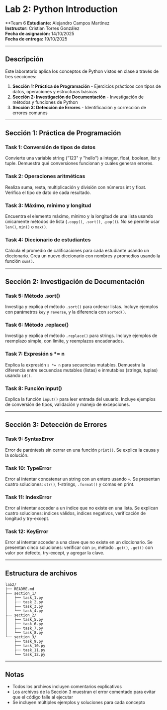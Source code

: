 # Lab 2: Python Introduction

**Team 6
**Estudiante:** Alejandro Campos Martínez  
**Instructor:** Cristian Torres González  
**Fecha de asignación:** 14/10/2025  
**Fecha de entrega:** 19/10/2025

---

## Descripción

Este laboratorio aplica los conceptos de Python vistos en clase a través de tres secciones:

1. **Sección 1: Práctica de Programación** - Ejercicios prácticos con tipos de datos, operaciones y estructuras básicas
2. **Sección 2: Investigación de Documentación** - Investigación de métodos y funciones de Python
3. **Sección 3: Detección de Errores** - Identificación y corrección de errores comunes

---

## Sección 1: Práctica de Programación

### Task 1: Conversión de tipos de datos
Convierte una variable string ("123" y "hello") a integer, float, boolean, list y tuple. Demuestra qué conversiones funcionan y cuáles generan errores.

### Task 2: Operaciones aritméticas
Realiza suma, resta, multiplicación y división con números int y float. Verifica el tipo de dato de cada resultado.

### Task 3: Máximo, mínimo y longitud
Encuentra el elemento máximo, mínimo y la longitud de una lista usando únicamente métodos de lista (`.copy()`, `.sort()`, `.pop()`). No se permite usar `len()`, `min()` o `max()`.

### Task 4: Diccionario de estudiantes
Calcula el promedio de calificaciones para cada estudiante usando un diccionario. Crea un nuevo diccionario con nombres y promedios usando la función `sum()`.

---

## Sección 2: Investigación de Documentación

### Task 5: Método .sort()
Investiga y explica el método `.sort()` para ordenar listas. Incluye ejemplos con parámetros `key` y `reverse`, y la diferencia con `sorted()`.

### Task 6: Método .replace()
Investiga y explica el método `.replace()` para strings. Incluye ejemplos de reemplazo simple, con límite, y reemplazos encadenados.

### Task 7: Expresión s *= n
Explica la expresión `s *= n` para secuencias mutables. Demuestra la diferencia entre secuencias mutables (listas) e inmutables (strings, tuplas) usando `id()`.

### Task 8: Función input()
Explica la función `input()` para leer entrada del usuario. Incluye ejemplos de conversión de tipos, validación y manejo de excepciones.

---

## Sección 3: Detección de Errores

### Task 9: SyntaxError
Error de paréntesis sin cerrar en una función `print()`. Se explica la causa y la solución.

### Task 10: TypeError
Error al intentar concatenar un string con un entero usando `+`. Se presentan cuatro soluciones: `str()`, f-strings, `.format()` y comas en print.

### Task 11: IndexError
Error al intentar acceder a un índice que no existe en una lista. Se explican cuatro soluciones: índices válidos, índices negativos, verificación de longitud y try-except.

### Task 12: KeyError
Error al intentar acceder a una clave que no existe en un diccionario. Se presentan cinco soluciones: verificar con `in`, método `.get()`, `.get()` con valor por defecto, try-except, y agregar la clave.

---

## Estructura de archivos

```
lab2/
├── README.md
├── section_1/
│   ├── task_1.py
│   ├── task_2.py
│   ├── task_3.py
│   └── task_4.py
├── section_2/
│   ├── task_5.py
│   ├── task_6.py
│   ├── task_7.py
│   └── task_8.py
└── section_3/
    ├── task_9.py
    ├── task_10.py
    ├── task_11.py
    └── task_12.py
```

---

## Notas

- Todos los archivos incluyen comentarios explicativos
- Los archivos de la Sección 3 muestran el error comentado para evitar que el código falle al ejecutar
- Se incluyen múltiples ejemplos y soluciones para cada concepto
